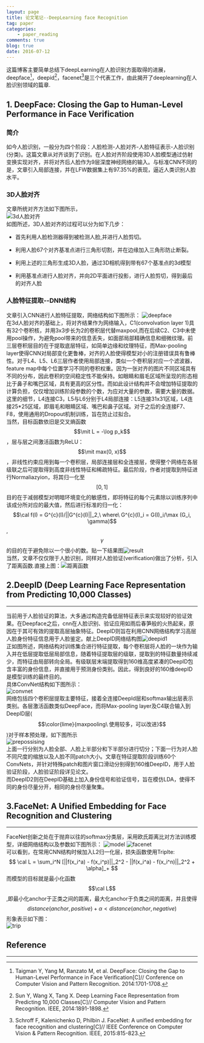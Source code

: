 ```yaml
---
layout: page
title: 论文笔记--DeepLearning face Recognition
tag: paper
categories: 
    - paper_reading
comments: true
blog: true
date: 2016-07-12
---
```

这篇博客主要简单总结下deepLearning在人脸识别方面取得的进展，deepface[^1]，deepid[^2]，facenet[^3]是三个代表工作，由此揭开了deeplearning在人脸识别领域的篇章.

## 1. DeepFace: Closing the Gap to Human-Level Performance in Face Verification


### 简介

如今人脸识别，一般分为四个阶段：人脸检测-人脸对齐-人脸特征表示-人脸识别(分类)。这篇文章从对齐谈到了识别。在人脸对齐阶段使用3D人脸模型通过仿射变换实现对齐，并将对齐后人脸作为9层深度神经网络的输入。与标准CNN不同的是，文章引入局部连接，并在LFW数据集上有97.35%的表现，逼近人类识别人脸水平。

### 3D人脸对齐

文章所统对齐方法如下图所示，  
![3d人脸对齐]({{site.postimg}}/deepface/3d人脸对齐.png)  
如图所述，3D人脸对齐的过程可以分为如下几步：  

* 首先利用人脸检测器得到被检测人脸,并进行人脸剪切。

* 利用人脸67个对齐基准点进行三角形切割，并在边缘加入三角形防止断裂。

* 利用上述的三角形生成3D人脸，通过3D相机得到带有67个基准点的3d模型  

* 利用基准点进行人脸对齐，并向2D平面进行投影，进行人脸剪切，得到最后的对齐人脸  


### 人脸特征提取--DNN结构

文章引入CNN进行人脸特征提取，网络结构如下图所示：
![deepface]({{site.postimg}}/deepface/deepface.png)  
在3d人脸对齐的基础上，将对齐结果作为网络输入，C1(convolvation layer 1)具有32个卷积核，并用3x3步长为2的卷积层代替maxpool,而在后续C2、C3中未使用pool操作，为避免pool带来的信息丢失，如面部局部精确信息和细微纹理。前三层卷积层目的在于提取底层特征，如简单边缘和纹理特征，而Max-pooling layer使得CNN对局部变化更鲁棒，对齐的人脸使得模型对小的注册错误具有鲁棒性。对于L4、L5、L6三层作者使用局部连接，类似一个卷积层对应一个滤波器，feature map中每个位置学习不同的卷积权重。因为一张对齐的图片不同区域具有不同的分布，因此卷积的空间稳定性不能保持。如眼睛和眉毛区域所呈现的形态相比于鼻子和嘴巴区域，具有更高的区分性。而如此设计结构并不会增加特征提取的计算负担，仅仅增加训练阶段参数的个数，为应对大量的参数，需要大量的数据。这里的细节，L4连接C3，L5与L6分别于L4局部连接：L5连接31x31区域，L4连接25*25区域，即眉毛和眼睛区域、嘴巴和鼻子区域。对于之后的全连接F7、F8，使用通用的Dropout机制训练，旨在防止过拟合。  
当然，目标函数依旧是交叉熵函数$$\mit L = -\log p_k$$，层与层之间激活函数为ReLU：$$\mit max(0, x)$$，非线性约束应用到每一个卷积层，局部连接层和全连接层，使得整个网络在各层级联之后可提取得到高度非线性特征和稀疏特征。最后阶段，作者对提取到特征进行Normaliazyion，将其归一化至$$[0, 1]$$目的在于减弱模型对明暗环境变化的敏感性，即将特征的每个元素除以训练序列中该成分所对应的最大值，然后进行标准的归一化：  
$$\cal f(I) = G^{c}(I)/||G^{c}(I)||_2,\ where\ G^{c}(I)_i = G(I)_i/\max (G_i, \gamma)$$,  
$$\gamma$$的目的在于避免除以一个很小的数。贴一下结果图![result]({{site.postimg}}/deepface/deepface_result.png)  
当然，文章不仅仅限于人脸识别，同样对人脸验证(verification)做出了分析，引入了距离函数.直接上图：![距离函数]({{site.postimg}}/deepface/distance.png)  

## 2.DeepID (Deep Learning Face Representation from Predicting 10,000 Classes)
---
当前用于人脸验证的算法，大多通过构造完备低层特征表示来实现较好的验证效果。在Deepface之后，cnn在人脸识别、验证应用如雨后春笋般的火热起来，原因在于其可有效的提取高层抽象特征。DeepID则旨在利用CNN网络结构学习高层人脸身份特征信息用于人脸鉴定。献上DeepID网络结构图![deepid1]({{site.postimg}}/deepface/deepid.png)  
正如图所述，网络结构对训练集合进行特征提取，每个卷积层将人脸的一块作为输入并在低层提取低层局部信息，随着特征提取层的级联，提取到的特征数量持续减少，而特征由局部转向全局。有级联层末端提取得到160维高度紧凑的DeepID包含丰富的身份信息，并直接用于预测身份类别。因此，得到良好的160维deepID是模型训练的最终目的。  
具体ConvNet结构如下图所示：  
![convnet]({{site.postimg}}/deepface/Convnet.png)  
网络包括四个卷积层提取主要特征，接着全连接DeepId层和softmax输出层表示类别。各层激活函数类似DeepFace，而将Max-pooling layer及C4联合输入到DeepID层($$\color{lime}{maxpooling\ 使用较多，可以改进}$$)对于样本预处理，如下图所示  
![prepossising]({{site.postimg}}/deepface/possess.png)  
上面一行分别为人脸全部、人脸上半部分和下半部分进行切分；下面一行为对人脸不同尺度的缩放以及人脸不同patch大小。文章在特征提取阶段训练60个ConvNets，并针对特殊patch和图片窗口滑动分别得到160维DeepID，用于人脸验证阶段，人脸验证阶段详见论文。  
而DeepID2则在DeepID基础上加入身份信号和验证信号，旨在模仿LDA，使得不同的身份尽量分开，相同的身份尽量聚集。

## 3.FaceNet: A Unified Embedding for Face Recognition and Clustering
---
FaceNet创新之处在于抛弃以往的softmax分类层，采用欧氏距离比对方法训练模型，详细网络结构以及参数如下图所示：
![model]({{site.postimg}}/deepface/model.png)
![facenet]({{site.postimg}}/deepface/facenet.png)  
可以看到，在常用CNN结构时候加入L2归一化层，损失函数使用Triplte:
$$
\cal L = \sum_i^N [||f(x_i^a) - f(x_i^p)||_2^2 - ||f(x_i^a) - f(x_i^n)||_2^2 + \alpha]_+
$$
而模型的目标就是最小化函数$$\cal L$$,即最小化anchor于正类之间的距离，最大化anchor于负类之间的距离，并且使得
$$distance(anchor, positive) + \alpha \lt distance(anchor, negative)$$
形象表示如下图：  
![trip]({{site.postimg}}/deepface/trip.png)

## Reference
---

[^1]: Taigman Y, Yang M, Ranzato M, et al. DeepFace: Closing the Gap to Human-Level Performance in Face Verification[C]// Conference on Computer Vision and Pattern Recognition. 2014:1701-1708.

[^2]: Sun Y, Wang X, Tang X. Deep Learning Face Representation from Predicting 10,000 Classes[C]// Computer Vision and Pattern Recognition. IEEE, 2014:1891-1898.

[^3]: Schroff F, Kalenichenko D, Philbin J. FaceNet: A unified embedding for face recognition and clustering[C]// IEEE Conference on Computer Vision & Pattern Recognition. IEEE, 2015:815-823.
